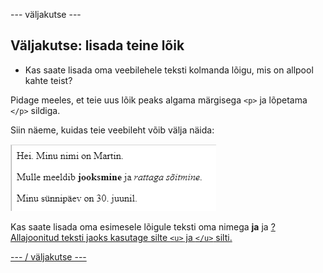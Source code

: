 \--- väljakutse \---

## Väljakutse: lisada teine ​​lõik

- Kas saate lisada oma veebilehele teksti kolmanda lõigu, mis on allpool kahte teist?

Pidage meeles, et teie uus lõik peaks algama märgisega `<p>` ja lõpetama `</p>` sildiga.

Siin näeme, kuidas teie veebileht võib välja näida:

![ekraanipilt](images/birthday-paragraph.png)

Kas saate lisada oma esimesele lõigule</u> teksti oma nimega **ja** ja <u>? Allajoonitud teksti jaoks kasutage silte `<u>` ja `</u>` silti.

\--- / väljakutse \---